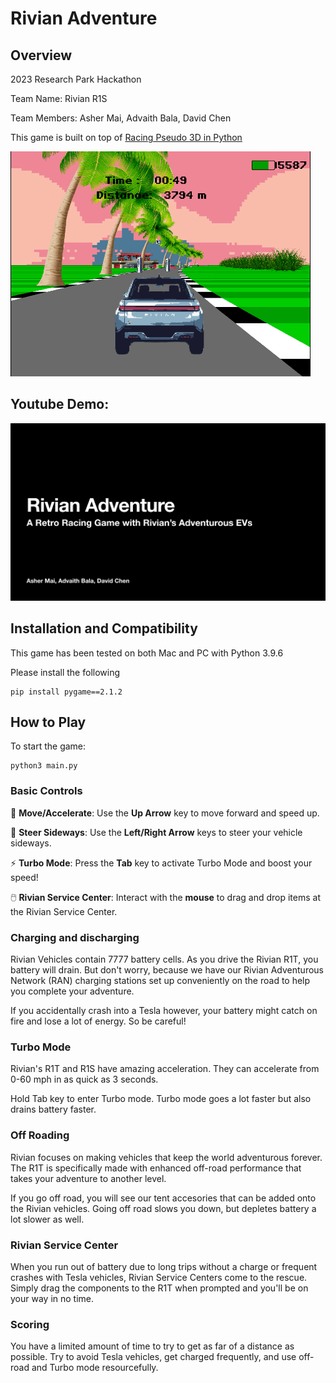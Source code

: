 # Rivian Adventure

## Overview
2023 Research Park Hackathon 

Team Name: Rivian R1S

Team Members: Asher Mai, Advaith Bala, David Chen

This game is built on top of [Racing Pseudo 3D in Python](https://github.com/brccabral/RacingPseudo3DPython)

![](images/demo.GIF)

## Youtube Demo:

[![Rivian Adventure](images/Youtube_thumbnail.png)](https://youtu.be/4WL72N0womw "Rivian Adventure")

## Installation and Compatibility

This game has been tested on both Mac and PC with Python 3.9.6

Please install the following

```
pip install pygame==2.1.2    
```

## How to Play

To start the game:
```
python3 main.py    
```
### Basic Controls

🚀 **Move/Accelerate**: Use the **Up Arrow** key to move forward and speed up.

🚗 **Steer Sideways**: Use the **Left/Right Arrow** keys to steer your vehicle sideways.

⚡ **Turbo Mode**: Press the **Tab** key to activate Turbo Mode and boost your speed!

🖱️ **Rivian Service Center**: Interact with the **mouse** to drag and drop items at the Rivian Service Center.

### Charging and discharging

Rivian Vehicles contain 7777 battery cells. As you drive the Rivian R1T, you battery will drain. But don't worry, because we have our Rivian Adventurous Network (RAN) charging stations set up conveniently on the road to help you complete your adventure. 

If you accidentally crash into a Tesla however, your battery might catch on fire and lose a lot of energy. So be careful!

### Turbo Mode

Rivian's R1T and R1S have amazing acceleration. They can accelerate from 0-60 mph in as quick as 3 seconds.

Hold Tab key to enter Turbo mode. Turbo mode goes a lot faster but also drains battery faster.

### Off Roading

Rivian focuses on making vehicles that keep the world adventurous forever. The R1T is specifically made with enhanced off-road performance that takes your adventure to another level.

If you go off road, you will see our tent accesories that can be added onto the Rivian vehicles. Going off road slows you down, but depletes battery a lot slower as well.

### Rivian Service Center

When you run out of battery due to long trips without a charge or frequent crashes with Tesla vehicles, Rivian Service Centers come to the rescue. Simply drag the components to the R1T when prompted and you'll be on your way in no time.

### Scoring

You have a limited amount of time to try to get as far of a distance as possible. Try to avoid Tesla vehicles, get charged frequently, and use off-road and Turbo mode resourcefully.
